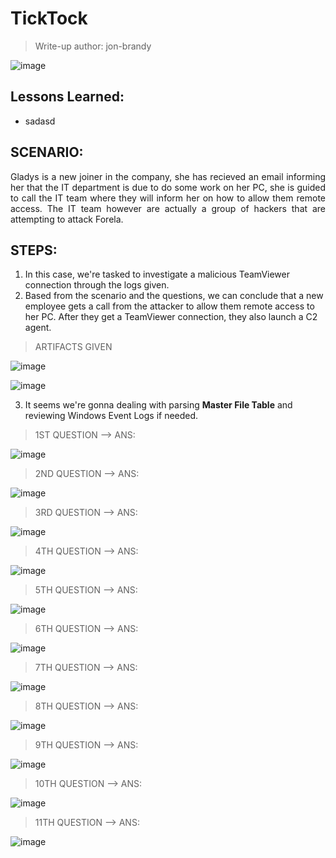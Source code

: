# TickTock
> Write-up author: jon-brandy

![image](https://github.com/jon-brandy/hackthebox/assets/70703371/c3aac728-10f3-4ffc-8344-fa0f7699be18)


## Lessons Learned:
- sadasd

## SCENARIO:

<p align="justify">
Gladys is a new joiner in the company, she has recieved an email informing her that the IT department is due to do some work on her PC, she is guided to call the IT team where they will inform her on how to allow them remote access. The IT team however are actually a group of hackers that are attempting to attack Forela.
</p>

## STEPS:
1. In this case, we're tasked to investigate a malicious TeamViewer connection through the logs given.
2. Based from the scenario and the questions, we can conclude that a new employee gets a call from the attacker to allow them remote access to her PC. After they get a TeamViewer connection, they also launch a C2 agent. 

> ARTIFACTS GIVEN

![image](https://github.com/jon-brandy/hackthebox/assets/70703371/5decd5b4-7c6b-4a00-a791-7ecc902d4e30)


![image](https://github.com/jon-brandy/hackthebox/assets/70703371/0a3a50b3-026c-41d4-9135-e51ad91b7bbb)


3. It seems we're gonna dealing with parsing **Master File Table** and reviewing Windows Event Logs if needed.


> 1ST QUESTION --> ANS:

![image](https://github.com/jon-brandy/hackthebox/assets/70703371/6a2a5b43-ad89-4a75-923c-6d1e79375e39)



> 2ND QUESTION --> ANS:

![image](https://github.com/jon-brandy/hackthebox/assets/70703371/1a66d9f4-a934-46dd-85fb-5ffb9c44b945)


> 3RD QUESTION --> ANS:

![image](https://github.com/jon-brandy/hackthebox/assets/70703371/77210ffa-b07a-46c3-8ef5-07722ed7e8d6)


> 4TH QUESTION --> ANS:

![image](https://github.com/jon-brandy/hackthebox/assets/70703371/68f1a606-026e-4cba-84bf-055222807c00)


> 5TH QUESTION --> ANS:

![image](https://github.com/jon-brandy/hackthebox/assets/70703371/0f77df07-0fb5-4a38-9916-c908b9c46c14)


> 6TH QUESTION --> ANS:

![image](https://github.com/jon-brandy/hackthebox/assets/70703371/4ce8c9b4-139f-421a-bbc9-12dfdaf58093)


> 7TH QUESTION --> ANS:

![image](https://github.com/jon-brandy/hackthebox/assets/70703371/54560c19-0fbb-4d51-8556-138a3bcca3b3)


> 8TH QUESTION --> ANS:

![image](https://github.com/jon-brandy/hackthebox/assets/70703371/508aad12-731d-437d-83c7-c81c1dcb18e3)


> 9TH QUESTION --> ANS:

![image](https://github.com/jon-brandy/hackthebox/assets/70703371/077adf97-e116-4fa7-aa0b-6c891ade17ae)


> 10TH QUESTION --> ANS:

![image](https://github.com/jon-brandy/hackthebox/assets/70703371/a67891d5-2989-4f21-92c0-1f2878b4d3df)


> 11TH QUESTION --> ANS:

![image](https://github.com/jon-brandy/hackthebox/assets/70703371/d53a6817-f667-44b3-9f74-acd9422cb6e6)
